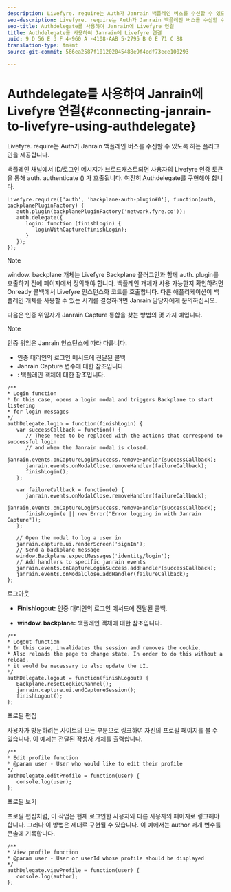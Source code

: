 ```yaml
---
description: Livefyre. require는 Auth가 Janrain 백플레인 버스를 수신할 수 있도록 하는 플러그인을 제공합니다.
seo-description: Livefyre. require는 Auth가 Janrain 백플레인 버스를 수신할 수 있도록 하는 플러그인을 제공합니다.
seo-title: Authdelegate를 사용하여 Janrain에 Livefyre 연결
title: Authdelegate를 사용하여 Janrain에 Livefyre 연결
uuid: 9 D 56 E 3 F 4-960 A -4108-AAB 5-2795 B 0 E 71 C 88
translation-type: tm+mt
source-git-commit: 566ea2587f101202045488e9f4edf73ece100293

---
```



# Authdelegate를 사용하여 Janrain에 Livefyre 연결{#connecting-janrain-to-livefyre-using-authdelegate}

Livefyre. require는 Auth가 Janrain 백플레인 버스를 수신할 수 있도록 하는 플러그인을 제공합니다.

백플레인 채널에서 ID/로그인 메시지가 브로드캐스트되면 사용자의 Livefyre 인증 토큰을 통해 auth. authenticate () 가 호출됩니다. 여전히 Authdelegate를 구현해야 합니다.

```
Livefyre.require(['auth', 'backplane-auth-plugin#0'], function(auth, backplanePluginFactory) { 
   auth.plugin(backplanePluginFactory('network.fyre.co')); 
   auth.delegate({ 
      login: function (finishLogin) { 
         loginWithCapture(finishLogin); 
      } 
   }); 
});
```

>[!NOTE]
>
>window. backplane 개체는 Livefyre Backplane 플러그인과 함께 auth. plugin를 호출하기 전에 페이지에서 정의해야 합니다. 백플레인 개체가 사용 가능한지 확인하려면 Onready 콜백에서 Livefyre 인스턴스화 코드를 호출합니다. 다른 애플리케이션이 백플레인 개체를 사용할 수 있는 시기를 결정하려면 Janrain 담당자에게 문의하십시오.

다음은 인증 위임자가 Janrain Capture 통합을 찾는 방법의 몇 가지 예입니다.

>[!NOTE]
>
>인증 위임은 Janrain 인스턴스에 따라 다릅니다.

<!--Hannah: Mystery stray bullet found here. Please check against source. -Bob -->

* 인증 대리인의 로그인 메서드에 전달된 콜백
* Janrain Capture 변수에 대한 참조입니다.
* : 백플레인 객체에 대한 참조입니다.

```
/** 
* Login function 
* In this case, opens a login modal and triggers Backplane to start listening 
* for login messages 
*/ 
authDelegate.login = function(finishLogin) { 
   var successCallback = function() { 
      // These need to be replaced with the actions that correspond to successful login  
      // and when the Janrain modal is closed. 
      janrain.events.onCaptureLoginSuccess.removeHandler(successCallback); 
      janrain.events.onModalClose.removeHandler(failureCallback); 
      finishLogin(); 
   }; 
  
   var failureCallback = function(e) { 
      janrain.events.onModalClose.removeHandler(failureCallback); 
      janrain.events.onCaptureLoginSuccess.removeHandler(successCallback); 
      finishLogin(e || new Error("Error logging in with Janrain Capture")); 
   }; 
  
   // Open the modal to log a user in 
   janrain.capture.ui.renderScreen('signIn'); 
   // Send a backplane message 
   window.Backplane.expectMessages('identity/login'); 
   // Add handlers to specific janrain events 
   janrain.events.onCaptureLoginSuccess.addHandler(successCallback); 
   janrain.events.onModalClose.addHandler(failureCallback); 
};
```

로그아웃

* **Finishlogout:** 인증 대리인의 로그인 메서드에 전달된 콜백.

* **window. backplane:** 백플레인 객체에 대한 참조입니다.

```
/** 
* Logout function 
* In this case, invalidates the session and removes the cookie. 
* Also reloads the page to change state. In order to do this without a reload, 
* it would be necessary to also update the UI. 
*/ 
authDelegate.logout = function(finishLogout) { 
   Backplane.resetCookieChannel(); 
   janrain.capture.ui.endCaptureSession(); 
   finishLogout(); 
}; 
```

프로필 편집

사용자가 방문하려는 사이트의 모든 부분으로 링크하여 자신의 프로필 페이지를 볼 수 있습니다. 이 예제는 전달된 작성자 개체를 출력합니다.

```
/** 
* Edit profile function 
* @param user - User who would like to edit their profile 
*/ 
authDelegate.editProfile = function(user) { 
   console.log(user); 
}; 
```

프로필 보기

프로필 편집처럼, 이 작업은 현재 로그인한 사용자와 다른 사용자의 페이지로 링크해야 합니다. 그러나 이 방법은 제대로 구현될 수 있습니다. 이 예에서는 author 매개 변수를 콘솔에 기록합니다.

```
/** 
* View profile function 
* @param user - User or userId whose profile should be displayed 
*/ 
authDelegate.viewProfile = function(user) { 
   console.log(author); 
};
```

